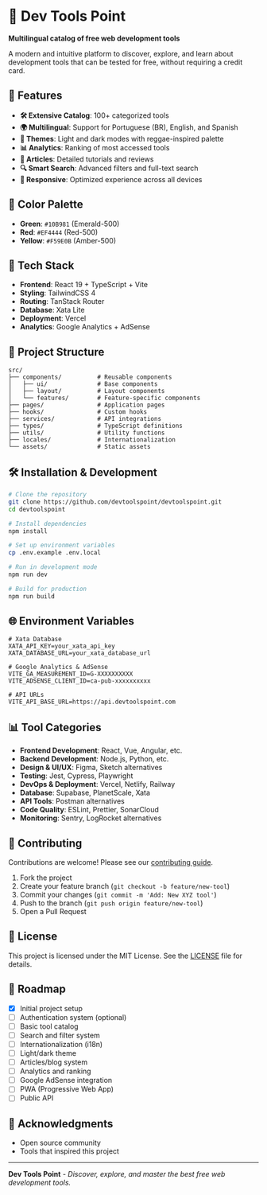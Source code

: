 # 🧰 Dev Tools Point

**Multilingual catalog of free web development tools**

A modern and intuitive platform to discover, explore, and learn about development tools that can be tested for free, without requiring a credit card.

## 🌟 Features

- **🛠️ Extensive Catalog**: 100+ categorized tools
- **🌍 Multilingual**: Support for Portuguese (BR), English, and Spanish
- **🎨 Themes**: Light and dark modes with reggae-inspired palette
- **📊 Analytics**: Ranking of most accessed tools
- **📝 Articles**: Detailed tutorials and reviews
- **🔍 Smart Search**: Advanced filters and full-text search
- **📱 Responsive**: Optimized experience across all devices

## 🎨 Color Palette

- **Green**: `#10B981` (Emerald-500)
- **Red**: `#EF4444` (Red-500)
- **Yellow**: `#F59E0B` (Amber-500)

## 🚀 Tech Stack

- **Frontend**: React 19 + TypeScript + Vite
- **Styling**: TailwindCSS 4
- **Routing**: TanStack Router
- **Database**: Xata Lite
- **Deployment**: Vercel
- **Analytics**: Google Analytics + AdSense

## 📂 Project Structure

```
src/
├── components/          # Reusable components
│   ├── ui/              # Base components
│   ├── layout/          # Layout components
│   └── features/        # Feature-specific components
├── pages/               # Application pages
├── hooks/               # Custom hooks
├── services/            # API integrations
├── types/               # TypeScript definitions
├── utils/               # Utility functions
├── locales/             # Internationalization
└── assets/              # Static assets
```

## 🛠️ Installation & Development

```bash
# Clone the repository
git clone https://github.com/devtoolspoint/devtoolspoint.git
cd devtoolspoint

# Install dependencies
npm install

# Set up environment variables
cp .env.example .env.local

# Run in development mode
npm run dev

# Build for production
npm run build
```

## 🌐 Environment Variables

```env
# Xata Database
XATA_API_KEY=your_xata_api_key
XATA_DATABASE_URL=your_xata_database_url

# Google Analytics & AdSense
VITE_GA_MEASUREMENT_ID=G-XXXXXXXXXX
VITE_ADSENSE_CLIENT_ID=ca-pub-xxxxxxxxxx

# API URLs
VITE_API_BASE_URL=https://api.devtoolspoint.com
```

## 📊 Tool Categories

- **Frontend Development**: React, Vue, Angular, etc.
- **Backend Development**: Node.js, Python, etc.
- **Design & UI/UX**: Figma, Sketch alternatives
- **Testing**: Jest, Cypress, Playwright
- **DevOps & Deployment**: Vercel, Netlify, Railway
- **Database**: Supabase, PlanetScale, Xata
- **API Tools**: Postman alternatives
- **Code Quality**: ESLint, Prettier, SonarCloud
- **Monitoring**: Sentry, LogRocket alternatives

## 🤝 Contributing

Contributions are welcome! Please see our [contributing guide](CONTRIBUTING.md).

1. Fork the project
2. Create your feature branch (`git checkout -b feature/new-tool`)
3. Commit your changes (`git commit -m 'Add: New XYZ tool'`)
4. Push to the branch (`git push origin feature/new-tool`)
5. Open a Pull Request

## 📝 License

This project is licensed under the MIT License. See the [LICENSE](LICENSE) file for details.

## 🎯 Roadmap

- [x] Initial project setup
- [ ] Authentication system (optional)
- [ ] Basic tool catalog
- [ ] Search and filter system
- [ ] Internationalization (i18n)
- [ ] Light/dark theme
- [ ] Articles/blog system
- [ ] Analytics and ranking
- [ ] Google AdSense integration
- [ ] PWA (Progressive Web App)
- [ ] Public API

## 🙏 Acknowledgments

- Open source community
- Tools that inspired this project

---

**Dev Tools Point** - _Discover, explore, and master the best free web development tools._
